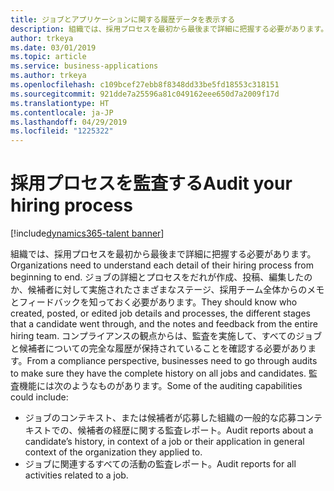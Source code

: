 ```yaml
---
title: ジョブとアプリケーションに関する履歴データを表示する
description: 組織では、採用プロセスを最初から最後まで詳細に把握する必要があります。
author: trkeya
ms.date: 03/01/2019
ms.topic: article
ms.service: business-applications
ms.author: trkeya
ms.openlocfilehash: c109bcef27ebb8f8348dd33be5fd18553c318151
ms.sourcegitcommit: 921dde7a25596a81c049162eee650d7a2009f17d
ms.translationtype: HT
ms.contentlocale: ja-JP
ms.lasthandoff: 04/29/2019
ms.locfileid: "1225322"
---
```

#  <a name="audit-your-hiring-process"></a><span data-ttu-id="8c975-103">採用プロセスを監査する</span><span class="sxs-lookup"><span data-stu-id="8c975-103">Audit your hiring process</span></span>
[!include[dynamics365-talent banner](../../includes/dynamics365-talent.md)]





<span data-ttu-id="8c975-104">組織では、採用プロセスを最初から最後まで詳細に把握する必要があります。</span><span class="sxs-lookup"><span data-stu-id="8c975-104">Organizations need to understand each detail of their hiring process from beginning to end.</span></span> <span data-ttu-id="8c975-105">ジョブの詳細とプロセスをだれが作成、投稿、編集したのか、候補者に対して実施されたさまざまなステージ、採用チーム全体からのメモとフィードバックを知っておく必要があります。</span><span class="sxs-lookup"><span data-stu-id="8c975-105">They should know who created, posted, or edited job details and processes, the different stages that a candidate went through, and the notes and feedback from the entire hiring team.</span></span> <span data-ttu-id="8c975-106">コンプライアンスの観点からは、監査を実施して、すべてのジョブと候補者についての完全な履歴が保持されていることを確認する必要があります。</span><span class="sxs-lookup"><span data-stu-id="8c975-106">From a compliance perspective, businesses need to go through audits to make sure they have the complete history on all jobs and candidates.</span></span> <span data-ttu-id="8c975-107">監査機能には次のようなものがあります。</span><span class="sxs-lookup"><span data-stu-id="8c975-107">Some of the auditing capabilities could include:</span></span>

-   <span data-ttu-id="8c975-108">ジョブのコンテキスト、または候補者が応募した組織の一般的な応募コンテキストでの、候補者の経歴に関する監査レポート。</span><span class="sxs-lookup"><span data-stu-id="8c975-108">Audit reports about a candidate’s history, in context of a job or their application in general context of the organization they applied to.</span></span>
-   <span data-ttu-id="8c975-109">ジョブに関連するすべての活動の監査レポート。</span><span class="sxs-lookup"><span data-stu-id="8c975-109">Audit reports for all activities related to a job.</span></span>
